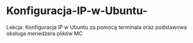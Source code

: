 # Konfiguracja-IP-w-Ubuntu-
Lekcja: Konfiguracja IP w Ubuntu za pomocą terminala oraz podstawowa obsługa menedżera plików MC
